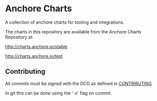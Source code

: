 # Anchore Charts

A collection of anchore charts for tooling and integrations.

The charts in this repository are available from the Anchore Charts Repository at:

http://charts.anchore.io/stable

http://charts.anchore.io/test

## Contributing

All commits must be signed with the DCO as defined in [CONTRIBUTING](CONTRIBUTING.rst)

In git this can be done using the '-s' flag on commit.

